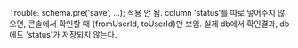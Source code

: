 Trouble.
schema.pre('save', ...); 적용 안 됨.
column 'status'를 따로 넣어주지 않으면, 콘솔에서 확인할 때 {fromUserId, toUserId}만 보임.
실제 db에서 확인결과, db에도 'status'가 저장되지 않는다.